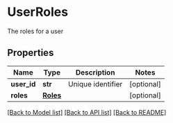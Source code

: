 # UserRoles

The roles for a user
## Properties
Name | Type | Description | Notes
------------ | ------------- | ------------- | -------------
**user_id** | **str** | Unique identifier | [optional] 
**roles** | [**Roles**](Roles.md) |  | [optional] 

[[Back to Model list]](../README.md#documentation-for-models) [[Back to API list]](../README.md#documentation-for-api-endpoints) [[Back to README]](../README.md)


